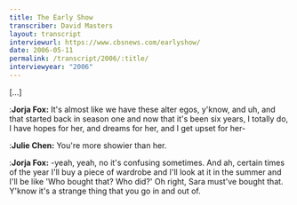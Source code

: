 ```yaml
---
title: The Early Show
transcriber: David Masters
layout: transcript
interviewurl: https://www.cbsnews.com/earlyshow/
date: 2006-05-11
permalink: /transcript/2006/:title/
interviewyear: "2006"
---
```


[...]

:**Jorja Fox:** It's almost like we have these alter egos, y'know, and uh, and that started back in season one and now that it's been six years, I totally do, I have hopes for her, and dreams for her, and I get upset for her-

:**Julie Chen:** You're more showier than her.

:**Jorja Fox:** -yeah, yeah, no it's confusing sometimes. And ah, certain times of the year I'll buy a piece of wardrobe and I'll look at it in the summer and I'll be like 'Who bought that? Who did?' Oh right, Sara must've bought that. Y'know it's a strange thing that you go in and out of.
